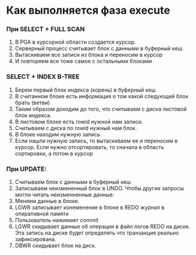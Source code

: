 # Как выполняется фаза execute


### При SELECT + FULL SCAN
  1. В PGA в курсорной области создается курсор.
  2. Серверный процесс считывает блок с данными в буферный кеш.
  3. Вытаскиваем все записи из блока и переносим в курсор
  4. И повторяем все тоже самое с остальными блоками
  
### SELECT + INDEX B-TREE
  1. Берем первый блок индекса (корень) в буферный кеш
  2. В считанном блоке есть информация о том какой следующий блок брать (ветви)
  3. Таким образом доходим до того, что считываем с диска листовой блок индекса.
  4. В листовом блоке есть rowid нужной нам записи.
  5. Считываем с диска по rowid нужный нам блок. 
  6. В блоке находим нужную запись
  7. Если нашли нужную запись, то вытаскиваем ее и переносим в курсор. Если нужно отсортировать, то сначала в область сортировки, а потом в курсор

### При UPDATE: 
  1. Считываем блок с данными в буферный кеш
  2. Записываем неизмененный блок в UNDO. Чтобы другие запросы могли читать неизменненные данные. 
  3. Меняем данные в блоке.
  4. LGWR записывает изнеменение в блоке в REDO журнал в оперативной памяти
  5. Пользователь нажимает commit
  6. LGWR скидывает данные об операции в файл логов REDO на диске. Эта запись на диске будет определять что транзакция реально зафиксирована.
  7. DBWR скидывает блок на диск.